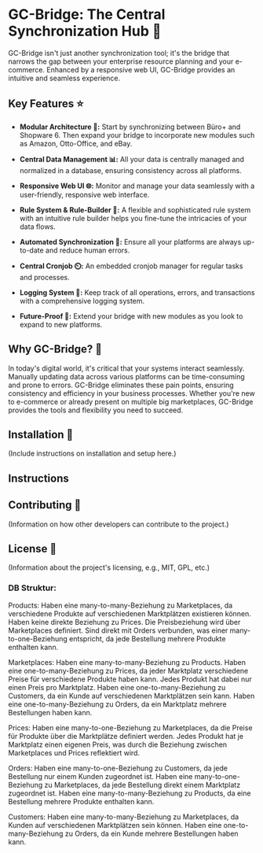 # GC-Bridge: The Central Synchronization Hub 🌉

GC-Bridge isn't just another synchronization tool; it's the bridge that narrows the gap between your enterprise resource planning and your e-commerce. Enhanced by a responsive web UI, GC-Bridge provides an intuitive and seamless experience.

## Key Features ⭐

- **Modular Architecture 🧩:** Start by synchronizing between Büro+ and Shopware 6. Then expand your bridge to incorporate new modules such as Amazon, Otto-Office, and eBay.

- **Central Data Management 📊:** All your data is centrally managed and normalized in a database, ensuring consistency across all platforms.

- **Responsive Web UI 🌐:** Monitor and manage your data seamlessly with a user-friendly, responsive web interface.

- **Rule System & Rule-Builder 🔧:** A flexible and sophisticated rule system with an intuitive rule builder helps you fine-tune the intricacies of your data flows.

- **Automated Synchronization 🔄:** Ensure all your platforms are always up-to-date and reduce human errors.

- **Central Cronjob ⏲️:** An embedded cronjob manager for regular tasks and processes.

- **Logging System 📜:** Keep track of all operations, errors, and transactions with a comprehensive logging system.

- **Future-Proof 🚀:** Extend your bridge with new modules as you look to expand to new platforms.

## Why GC-Bridge? 🤔

In today's digital world, it's critical that your systems interact seamlessly. Manually updating data across various platforms can be time-consuming and prone to errors. GC-Bridge eliminates these pain points, ensuring consistency and efficiency in your business processes. Whether you're new to e-commerce or already present on multiple big marketplaces, GC-Bridge provides the tools and flexibility you need to succeed.

## Installation 💽

(Include instructions on installation and setup here.)

## Instructions

## Contributing 🤝

(Information on how other developers can contribute to the project.)

## License 📄

(Information about the project's licensing, e.g., MIT, GPL, etc.)

### DB Struktur:
Products:
Haben eine many-to-many-Beziehung zu Marketplaces, da verschiedene Produkte auf verschiedenen Marktplätzen existieren können.
Haben keine direkte Beziehung zu Prices. Die Preisbeziehung wird über Marketplaces definiert.
Sind direkt mit Orders verbunden, was einer many-to-one-Beziehung entspricht, da jede Bestellung mehrere Produkte enthalten kann.

Marketplaces:
Haben eine many-to-many-Beziehung zu Products.
Haben eine one-to-many-Beziehung zu Prices, da jeder Marktplatz verschiedene Preise für verschiedene Produkte haben kann. Jedes Produkt hat dabei nur einen Preis pro Marktplatz.
Haben eine one-to-many-Beziehung zu Customers, da ein Kunde auf verschiedenen Marktplätzen sein kann.
Haben eine one-to-many-Beziehung zu Orders, da ein Marktplatz mehrere Bestellungen haben kann.

Prices:
Haben eine many-to-one-Beziehung zu Marketplaces, da die Preise für Produkte über die Marktplätze definiert werden.
Jedes Produkt hat je Marktplatz einen eigenen Preis, was durch die Beziehung zwischen Marketplaces und Prices reflektiert wird.

Orders:
Haben eine many-to-one-Beziehung zu Customers, da jede Bestellung nur einem Kunden zugeordnet ist.
Haben eine many-to-one-Beziehung zu Marketplaces, da jede Bestellung direkt einem Marktplatz zugeordnet ist.
Haben eine many-to-many-Beziehung zu Products, da eine Bestellung mehrere Produkte enthalten kann.

Customers:
Haben eine many-to-many-Beziehung zu Marketplaces, da Kunden auf verschiedenen Marktplätzen sein können.
Haben eine one-to-many-Beziehung zu Orders, da ein Kunde mehrere Bestellungen haben kann.

